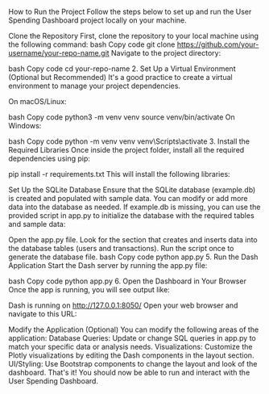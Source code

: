 How to Run the Project Follow the steps below to set up and run the User Spending Dashboard project locally on your machine.

Clone the Repository First, clone the repository to your local machine using the following command:
bash Copy code git clone https://github.com/your-username/your-repo-name.git Navigate to the project directory:

bash Copy code cd your-repo-name 2. Set Up a Virtual Environment (Optional but Recommended) It's a good practice to create a virtual environment to manage your project dependencies.

On macOS/Linux:

bash Copy code python3 -m venv venv source venv/bin/activate On Windows:

bash Copy code python -m venv venv venv\Scripts\activate 3. Install the Required Libraries Once inside the project folder, install all the required dependencies using pip:

pip install -r requirements.txt This will install the following libraries:

Set Up the SQLite Database Ensure that the SQLite database (example.db) is created and populated with sample data. You can modify or add more data into the database as needed.
If example.db is missing, you can use the provided script in app.py to initialize the database with the required tables and sample data:

Open the app.py file. Look for the section that creates and inserts data into the database tables (users and transactions). Run the script once to generate the database file. bash Copy code python app.py 5. Run the Dash Application Start the Dash server by running the app.py file:

bash Copy code python app.py 6. Open the Dashboard in Your Browser Once the app is running, you will see output like:

Dash is running on http://127.0.0.1:8050/ Open your web browser and navigate to this URL:

Modify the Application (Optional) You can modify the following areas of the application:
Database Queries: Update or change SQL queries in app.py to match your specific data or analysis needs. Visualizations: Customize the Plotly visualizations by editing the Dash components in the layout section. UI/Styling: Use Bootstrap components to change the layout and look of the dashboard. That's it! You should now be able to run and interact with the User Spending Dashboard.
